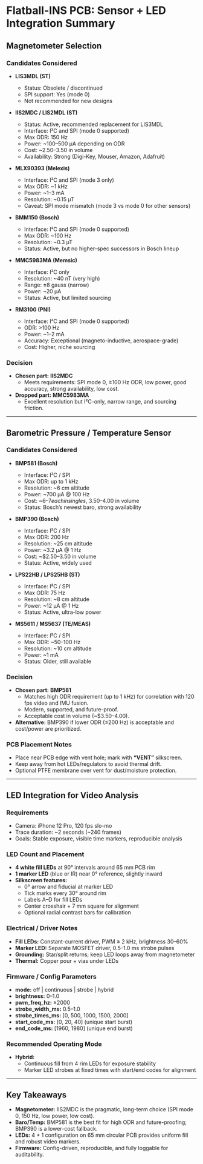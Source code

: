 <!--
<!-- Copyright 2025 Michael V. Schaefer
<!-- 
<!-- Licensed under the Apache License, Version 2.0 (the "License");
<!-- you may not use this file except in compliance with the License.
<!-- You may obtain a copy of the License at:
<!-- 
<!--     http://www.apache.org/licenses/LICENSE-2.0
<!-- 
<!-- Unless required by applicable law or agreed to in writing, software
<!-- distributed under the License is distributed on an "AS IS" BASIS,
<!-- WITHOUT WARRANTIES OR CONDITIONS OF ANY KIND, either express or implied.
<!-- See the License for the specific language governing permissions and
<!-- limitations under the License.
-->

# Flatball-INS PCB: Sensor + LED Integration Summary

## Magnetometer Selection

### Candidates Considered
- **LIS3MDL (ST)**
  - Status: Obsolete / discontinued
  - SPI support: Yes (mode 0)
  - Not recommended for new designs

- **IIS2MDC / LIS2MDL (ST)**
  - Status: Active, recommended replacement for LIS3MDL
  - Interface: I²C and SPI (mode 0 supported)
  - Max ODR: 150 Hz
  - Power: ~100–500 µA depending on ODR
  - Cost: ~$2.50–$3.50 in volume
  - Availability: Strong (Digi-Key, Mouser, Amazon, Adafruit)

- **MLX90393 (Melexis)**
  - Interface: I²C and SPI (mode 3 only)
  - Max ODR: ~1 kHz
  - Power: ~1–3 mA
  - Resolution: ~0.15 µT
  - Caveat: SPI mode mismatch (mode 3 vs mode 0 for other sensors)

- **BMM150 (Bosch)**
  - Interface: I²C and SPI (mode 0 supported)
  - Max ODR: ~100 Hz
  - Resolution: ~0.3 µT
  - Status: Active, but no higher-spec successors in Bosch lineup

- **MMC5983MA (Memsic)**
  - Interface: I²C only
  - Resolution: ~40 nT (very high)
  - Range: ±8 gauss (narrow)
  - Power: ~20 µA
  - Status: Active, but limited sourcing

- **RM3100 (PNI)**
  - Interface: I²C and SPI (mode 0 supported)
  - ODR: >100 Hz
  - Power: ~1–2 mA
  - Accuracy: Exceptional (magneto-inductive, aerospace-grade)
  - Cost: Higher, niche sourcing

### Decision
- **Chosen part:** **IIS2MDC**  
  - Meets requirements: SPI mode 0, ≥100 Hz ODR, low power, good accuracy, strong availability, low cost.
- **Dropped part:** **MMC5983MA**  
  - Excellent resolution but I²C-only, narrow range, and sourcing friction.

---

## Barometric Pressure / Temperature Sensor

### Candidates Considered
- **BMP581 (Bosch)**
  - Interface: I²C / SPI
  - Max ODR: up to 1 kHz
  - Resolution: ~6 cm altitude
  - Power: ~700 µA @ 100 Hz
  - Cost: ~$6–7 each in singles, ~$3.50–4.00 in volume
  - Status: Bosch’s newest baro, strong availability

- **BMP390 (Bosch)**
  - Interface: I²C / SPI
  - Max ODR: 200 Hz
  - Resolution: ~25 cm altitude
  - Power: ~3.2 µA @ 1 Hz
  - Cost: ~$2.50–3.50 in volume
  - Status: Active, widely used

- **LPS22HB / LPS25HB (ST)**
  - Interface: I²C / SPI
  - Max ODR: 75 Hz
  - Resolution: ~8 cm altitude
  - Power: ~12 µA @ 1 Hz
  - Status: Active, ultra-low power

- **MS5611 / MS5637 (TE/MEAS)**
  - Interface: I²C / SPI
  - Max ODR: ~50–100 Hz
  - Resolution: ~10 cm altitude
  - Power: ~1 mA
  - Status: Older, still available

### Decision
- **Chosen part:** **BMP581**  
  - Matches high ODR requirement (up to 1 kHz) for correlation with 120 fps video and IMU fusion.  
  - Modern, supported, and future-proof.  
  - Acceptable cost in volume (~$3.50–4.00).  
- **Alternative:** BMP390 if lower ODR (≤200 Hz) is acceptable and cost/power are prioritized.

### PCB Placement Notes
- Place near PCB edge with vent hole; mark with **“VENT”** silkscreen.
- Keep away from hot LEDs/regulators to avoid thermal drift.
- Optional PTFE membrane over vent for dust/moisture protection.

---

## LED Integration for Video Analysis

### Requirements
- Camera: iPhone 12 Pro, 120 fps slo-mo
- Trace duration: ~2 seconds (~240 frames)
- Goals: Stable exposure, visible time markers, reproducible analysis

### LED Count and Placement
- **4 white fill LEDs** at 90° intervals around 65 mm PCB rim
- **1 marker LED** (blue or IR) near 0° reference, slightly inward
- **Silkscreen features:**
  - 0° arrow and fiducial at marker LED
  - Tick marks every 30° around rim
  - Labels A–D for fill LEDs
  - Center crosshair + 7 mm square for alignment
  - Optional radial contrast bars for calibration

### Electrical / Driver Notes
- **Fill LEDs:** Constant-current driver, PWM ≥ 2 kHz, brightness 30–60%
- **Marker LED:** Separate MOSFET driver, 0.5–1.0 ms strobe pulses
- **Grounding:** Star/split returns; keep LED loops away from magnetometer
- **Thermal:** Copper pour + vias under LEDs

### Firmware / Config Parameters
- **mode:** off | continuous | strobe | hybrid
- **brightness:** 0–1.0
- **pwm_freq_hz:** ≥2000
- **strobe_width_ms:** 0.5–1.0
- **strobe_times_ms:** [0, 500, 1000, 1500, 2000]
- **start_code_ms:** [0, 20, 40] (unique start burst)
- **end_code_ms:** [1960, 1980] (unique end burst)

### Recommended Operating Mode
- **Hybrid:**  
  - Continuous fill from 4 rim LEDs for exposure stability  
  - Marker LED strobes at fixed times with start/end codes for alignment  

---

## Key Takeaways
- **Magnetometer:** IIS2MDC is the pragmatic, long-term choice (SPI mode 0, 150 Hz, low power, low cost).  
- **Baro/Temp:** BMP581 is the best fit for high ODR and future-proofing; BMP390 is a lower-cost fallback.  
- **LEDs:** 4 + 1 configuration on 65 mm circular PCB provides uniform fill and robust video markers.  
- **Firmware:** Config-driven, reproducible, and fully loggable for auditability.  
